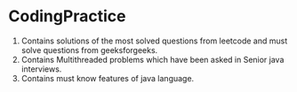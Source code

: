 # CodingPractice

1. Contains solutions of the most solved questions from leetcode and must solve questions from geeksforgeeks.
2. Contains Multithreaded problems which have been asked in Senior java interviews.
3. Contains must know features of java language.
